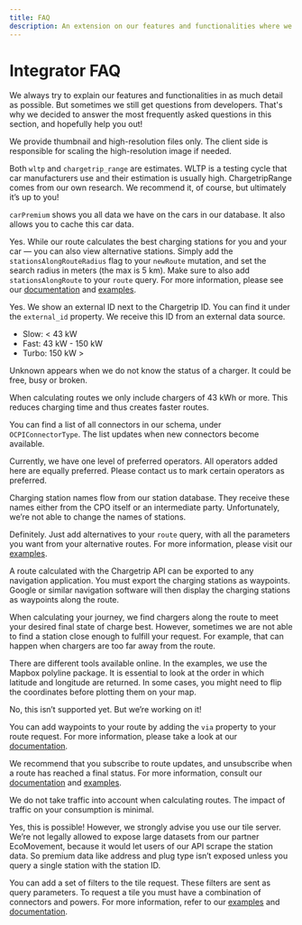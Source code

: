 ```yaml
---
title: FAQ
description: An extension on our features and functionalities where we answer the most frequently asked questions
---
```


# Integrator FAQ
We always try to explain our features and functionalities in as much detail as possible. But sometimes we still get questions from developers. That's why we decided to answer the most frequently asked questions in this section, and hopefully help you out!

<accordion title="Car" description="3 Frequently Asked Questions">
<accordion-item title="Is it possible to reduce the image file size?">

We provide thumbnail and high-resolution files only. The client side is responsible for scaling the high-resolution image if needed.

</accordion-item>

<accordion-item title="Do you recommend using the chargetripRange field instead of WLTP?">

Both `wltp` and `chargetrip_range` are estimates. WLTP is a testing cycle that car manufacturers use and their estimation is usually high. ChargetripRange comes from our own research. We recommend it, of course, but ultimately it’s up to you!

</accordion-item>

<accordion-item title="What is the difference between car and carPremium?">

`carPremium` shows you all data we have on the cars in our database. It also allows you to cache this car data.

</accordion-item>

<accordion title="Stations" description="8 Frequently Asked Questions">

<accordion-item title="Can I see alternative stations along a planned route?">

Yes. While our route calculates the best charging stations for you and your car — you can also view alternative stations. Simply add the `stationsAlongRouteRadius` flag to your `newRoute` mutation, and set the search radius in meters (the max is 5 km). Make sure to also add `stationsAlongRoute` to your `route` query. For more information, please see our [documentation](/API-Reference/Routes/query-route-details) and [examples](https://examples.chargetrip.com/?id=stations-along-route).

</accordion-item>

<accordion-item title="Do you also show the station ID from the station database provider?">

Yes. We show an external ID next to the Chargetrip ID. You can find it under the `external_id` property. We receive this ID from an external data source.

</accordion-item>

<accordion-item title="What do you define as slow, fast, and turbochargers?">

- Slow:  < 43 kW
- Fast:  43 kW - 150 kW
- Turbo:  150 kW >

</accordion-item>

<accordion-item title="Why is the availability UNKNOWN?">

Unknown appears when we do not know the status of a charger. It could be free, busy or broken. 

</accordion-item>

<accordion-item title="Why do you only consider fast and turbochargers in your routing?">

When calculating routes we only include chargers of 43 kWh or more. This reduces charging time and thus creates faster routes.

</accordion-item>

<accordion-item title="Which connector types are available?">

You can find a list of all connectors in our schema, under `OCPIConnectorType`. The list updates when new connectors become available.

</accordion-item>

<accordion-item title="Do you have different levels of preferred operators?">

Currently, we have one level of preferred operators. All operators added here are equally preferred. Please <cta action='smallchat'>contact us</cta> to mark certain operators as preferred. 

</accordion-item>

<accordion-item title="Why do I not see the name of my company’s (CPO) charging stations?">

Charging station names flow from our station database. They receive these names either from the CPO itself or an intermediate party. Unfortunately, we’re not able to change the names of stations. 

</accordion-item>
</accordion>

<accordion title="Routes" description="6 Frequently Asked Questions">

<accordion-item title="Can I show alternative routes?">

Definitely. Just add alternatives to your `route` query, with all the parameters you want from your alternative routes. For more information, please visit our [examples](https://examples.chargetrip.com/?id=alternative-routes). 

</accordion-item>

<accordion-item title="How do I share a route calculated with the Chargetrip API to a navigation application?">

A route calculated with the Chargetrip API can be exported to any navigation application. You must export the charging stations as waypoints. Google or similar navigation software will then display the charging stations as waypoints along the route.

</accordion-item>

<accordion-item title="Why is my desired final state of charge not reached on my route?">

When calculating your journey, we find chargers along the route to meet your desired final state of charge best. However, sometimes we are not able to find a station close enough to fulfill your request. For example, that can happen when chargers are too far away from the route. 

</accordion-item>

<accordion-item title="How can I best decode a polyline?">

There are different tools available online. In the examples, we use the Mapbox polyline package. It is essential to look at the order in which latitude and longitude are returned. In some cases, you might need to flip the coordinates before plotting them on your map. 

</accordion-item>

<accordion-item title="Is it possible to avoid toll roads when requesting a route?">

No, this isn’t supported yet. But we’re working on it!

</accordion-item>

<accordion-item title="Can I add a waypoint to my route?">

You can add waypoints to your route by adding the `via` property to your route request. For more information, please take a look at our [documentation](/API-Reference/Routes/mutate-route).

</accordion-item>

<accordion-item title="Do you recommend using a subscription or a query for routes?">

We recommend that you subscribe to route updates, and unsubscribe when a route has reached a final status. For more information, consult our [documentation](/API-Reference/Routes/subscribe-to-route-updates) and [examples](https://examples.chargetrip.com/?id=route).  

</accordion-item>

<accordion-item title="Do you account for traffic in your route calculations?">

We do not take traffic into account when calculating routes. The impact of traffic on your consumption is minimal. 

</accordion-item>
</accordion>

<accordion title="Tile Service" description="2 Frequently Asked Questions">

<accordion-item title="Can I build an MVP without using Chargetrip’s tile server? We don’t want to use Mapbox.">

Yes, this is possible! However, we strongly advise you use our tile server. We’re not legally allowed to expose large datasets from our partner EcoMovement, because it would let users of our API scrape the station data. So premium data like address and plug type isn’t exposed unless you query a single station with the station ID. 

</accordion-item>

<accordion-item title="How do I filter stations?">

You can add a set of filters to the tile request. These filters are sent as query parameters. To request a tile you must have a combination of connectors and powers. For more information, refer to our [examples](https://examples.chargetrip.com/?id=tile-server) and [documentation](/API-Reference/Tile-Service/filters). 

</accordion-item>
</accordion>



